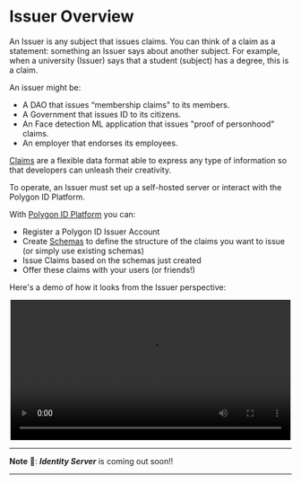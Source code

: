 # Issuer Overview

An Issuer is any subject that issues claims. You can think of a claim as a statement: something an Issuer says about another subject. For example, when a university (Issuer) says that a student (subject) has a degree, this is a claim.

An issuer might be: 

- A DAO that issues “membership claims" to its members.
- A Government that issues ID to its citizens.
- An Face detection ML application that issues "proof of personhood" claims. 
- An employer that endorses its employees.

<a href="https://docs.iden3.io/protocol/claims-structure/" target="_blank">Claims</a> are a flexible data format able to express any type of information so that developers can unleash their creativity.

To operate, an Issuer must set up a self-hosted server or interact with the Polygon ID Platform. 

With [Polygon ID Platform](https://platform-test.polygonid.com/) you can: 

- Register a Polygon ID Issuer Account
- Create <a href="https://docs.iden3.io/protocol/claim-schema/" target="_blank">Schemas</a> to define the structure of the claims you want to issue (or simply use existing schemas)
- Issue Claims based on the schemas just created 
- Offer these claims with your users (or friends!)

Here's a demo of how it looks from the Issuer perspective:

<div align="center">
<video width="500"  controls>
  <source src="../../videos/pid-platform-intro.mp4" type="video/mp4">
</video>
</div>

---
**Note** &#128221;: ***Identity Server*** is coming out soon!!

---
